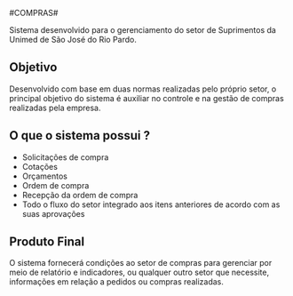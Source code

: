 #COMPRAS#

Sistema desenvolvido para o gerenciamento do setor de Suprimentos da Unimed de São José do Rio Pardo.

## **Objetivo** ##

Desenvolvido com base em duas normas realizadas pelo próprio setor, o principal objetivo do sistema é auxiliar no controle e na gestão de compras realizadas pela empresa.

## **O que o sistema possui ?** ##

* Solicitações de compra
*  Cotações
* Orçamentos
*  Ordem de compra
*  Recepção da ordem de compra
*  Todo o fluxo do setor integrado aos itens anteriores de acordo com as suas aprovações

## **Produto Final** ##
O sistema fornecerá condições ao setor de compras para gerenciar por meio de relatório e indicadores, ou qualquer outro setor que necessite, informações em relação a pedidos ou compras realizadas.